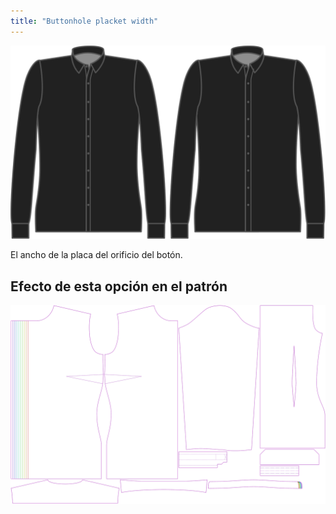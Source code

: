 ```yaml
---
title: "Buttonhole placket width"
---
```


![Anchura de la vista de los ojales](buttonholeplacketwidth.svg)

El ancho de la placa del orificio del botón.

## Efecto de esta opción en el patrón

![Esta imagen muestra el efecto de esta opción superponiendo varias variantes que tienen un valor diferente para esta opción](simone_buttonholeplacketwidth_sample.svg "Efecto de esta opción en el patrón")
